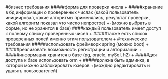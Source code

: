 #бизнес требования
#####форма для проверки числа + 
#####хранение в бд информации о проверенных числах (какой пользователь инициировал, какие алгоритмы применялись, результат проверки, какой алгоритм показал что число непростое) +-(можно выбрать в форме, но не хранится в базе)
####каждый пользователь имеет доступ к полному списку проверенных чисел + 
#####также есть список проверенных полей именно этим пользователем + 
#технические требования 
#####использовать фреймворк spring (можно boot) + 
#####реализовать возможность регистрации и авторизации + 
#####информация хранится в базе (pg, oracle, mySql, h2) + 
#####для доступа к базе использовать orm + 
#####должна быть админка, в которой можно заблокировать юзеров +(мождно редактировать и удалять пользователей)
